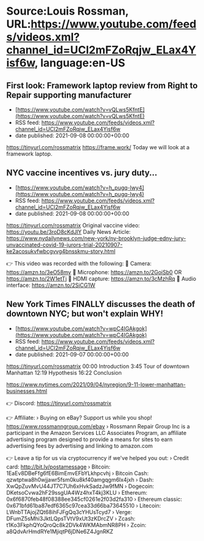 # Source:Louis Rossman, URL:https://www.youtube.com/feeds/videos.xml?channel_id=UCl2mFZoRqjw_ELax4Yisf6w, language:en-US

## First look: Framework laptop review from Right to Repair supporting manufacturer
 - [https://www.youtube.com/watch?v=vQLws5KfntE](https://www.youtube.com/watch?v=vQLws5KfntE)
 - RSS feed: https://www.youtube.com/feeds/videos.xml?channel_id=UCl2mFZoRqjw_ELax4Yisf6w
 - date published: 2021-09-08 00:00:00+00:00

https://tinyurl.com/rossmatrix
https://frame.work/ Today we will look at a framework laptop.

## NYC vaccine incentives vs. jury duty...
 - [https://www.youtube.com/watch?v=h_pugq-lwy4](https://www.youtube.com/watch?v=h_pugq-lwy4)
 - RSS feed: https://www.youtube.com/feeds/videos.xml?channel_id=UCl2mFZoRqjw_ELax4Yisf6w
 - date published: 2021-09-08 00:00:00+00:00

https://tinyurl.com/rossmatrix
Original vaccine video: https://youtu.be/3roD8cKdJlY
Daily News Article: https://www.nydailynews.com/new-york/ny-brooklyn-judge-edny-jury-unvaccinated-covid-19-jurors-trial-20210907-ke2acosukvfwbcgvvg4bnsskmu-story.html

👉 This video was recorded with the following:
🔵 Camera: https://amzn.to/3eO58my
🔵 Microphone: https://amzn.to/2GoiSb0 OR https://amzn.to/2W1etTj
🔵 HDMI capture: https://amzn.to/3cMzhRq
🔵 Audio interface: https://amzn.to/2SiCG1W

## New York Times FINALLY discusses the death of downtown NYC; but won't explain WHY!
 - [https://www.youtube.com/watch?v=wpC4IGAkgok](https://www.youtube.com/watch?v=wpC4IGAkgok)
 - RSS feed: https://www.youtube.com/feeds/videos.xml?channel_id=UCl2mFZoRqjw_ELax4Yisf6w
 - date published: 2021-09-07 00:00:00+00:00

https://tinyurl.com/rossmatrix
00:00 Introduction
3:45 Tour of downtown Manhattan
12:19 Hypothesis
16:22 Conclusion

https://www.nytimes.com/2021/09/04/nyregion/9-11-lower-manhattan-businesses.html

👉 Discord: https://tinyurl.com/rossmatrix

👉 Affiliate:
› Buying on eBay? Support us while you shop! https://www.rossmanngroup.com/ebay
› Rossmann Repair Group Inc is a participant in the Amazon Services LLC Associates Program, an affiliate advertising program designed to provide a means for sites to earn advertising fees by advertising and linking to amazon.com

👉 Leave a tip for us via cryptocurrency if we've helped you out:
› Credit card: http://bit.ly/postamessage
› Bitcoin: 1EaEv8DBeFfg6fE6BimEmvEFbYLkhpcvhj
› Bitcoin Cash: qzwtptwa8h0wjjawr5fsm0ku8kf40amgqgm6lx4jxh
› Dash: XwQpZuvMvU44JT7C7Uh6xHvkSadzJw9fMN
› Dogecoin: DKetsoCvwa2hF29ssgUA4Wz4hxT4kj3KLU
› Ethereum: 0x6f6870feb48f08388ee345cf0261e2f03d2fa310
› Ethereum classic: 0x671bfd61ba87edf6365c97cea33d66ba73645510
› Litecoin: LWnbTTAjojZQt68ihFJFgQq3cYHUsTcyd7
› Verge: DFumZ5sMhi3JktLQpsTVtV9xUt3zKDrcZV
› Zcash: t1Ko3FkphQYoQroQc8k2DVk4WKMAbmNR8PH
› Zcoin: a8QdvArHmdRYe1MjiqtP6jDNe6Z4JgnRKZ

